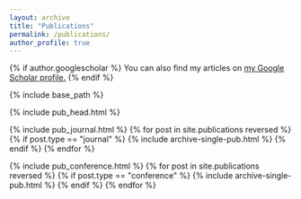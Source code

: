```yaml
---
layout: archive
title: "Publications"
permalink: /publications/
author_profile: true
---
```


{% if author.googlescholar %}
  You can also find my articles on <u><a href="{{author.googlescholar}}">my Google Scholar profile</a>.</u>
{% endif %}

{% include base_path %}

<!-- ORIGINAL -->
<!-- {% for post in site.publications reversed %}
  {% include archive-single-pub.html %}
{% endfor %} -->

<!-- with YEAR -->
<!-- {% for post in site.publications reversed %}
    {% capture this_year %}{{ post.date | date: "%Y" }}{% endcapture %}
    {% capture next_year %}{{ post.previous.date | date: "%Y" }}{% endcapture %}

    {% if forloop.first %}
    {% include this_year.html %}

    {% endif %}

    {% include archive-single-pub.html %}

    {% if forloop.last %}

    {% else %}
        {% if this_year != next_year %}
        {% include next_year.html %}

        {% endif %}
    {% endif %}
{% endfor %} -->

<!-- Per TYPE -->

{% include pub_head.html %}


{% include pub_journal.html %}
{% for post in site.publications reversed %}
    {% if post.type == "journal" %}
        {% include archive-single-pub.html %}
    {% endif %}
{% endfor %}

{% include pub_conference.html %}
{% for post in site.publications reversed %}
    {% if post.type == "conference" %}
        {% include archive-single-pub.html %}
    {% endif %}
{% endfor %}


